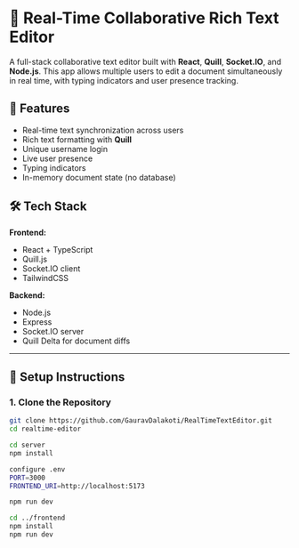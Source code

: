 # 📝 Real-Time Collaborative Rich Text Editor

A full-stack collaborative text editor built with **React**, **Quill**, **Socket.IO**, and **Node.js**. This app allows multiple users to edit a document simultaneously in real time, with typing indicators and user presence tracking.

## 🚀 Features

- Real-time text synchronization across users
- Rich text formatting with **Quill**
- Unique username login
- Live user presence
- Typing indicators
- In-memory document state (no database)

## 🛠️ Tech Stack

**Frontend:**
- React + TypeScript
- Quill.js
- Socket.IO client
- TailwindCSS

**Backend:**
- Node.js
- Express
- Socket.IO server
- Quill Delta for document diffs

---

## 🔧 Setup Instructions

### 1. Clone the Repository

```bash
git clone https://github.com/GauravDalakoti/RealTimeTextEditor.git
cd realtime-editor

cd server
npm install

configure .env
PORT=3000
FRONTEND_URI=http://localhost:5173

npm run dev

cd ../frontend
npm install
npm run dev




